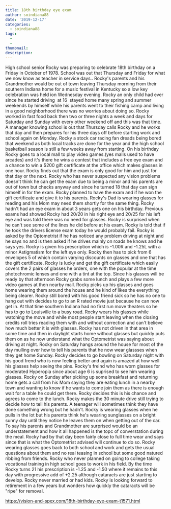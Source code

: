 ```yaml
---
title: 18th birthday eye exam
author: soindiana88
date: '2019-12-17'
categories:
  - soindiana88
tags:
  - 
  - 
thumbnail: 
description: 
---
```


High school senior Rocky was preparing to celebrate 18th birthday on a Friday in October of 1978. School was out that Thursday and Friday for what we now know as teacher in service days.. Rocky's parents and his Grandmother would be out of town leaving Thursday morning from their southern Indiana home for a music festival in Kentucky so a low key celebration was held ion Wednesday evening. Rocky an only child had ever since he started driving  at 16  stayed home many spring and summer weekends by himself while his parents went to their fishing camp and living in a good neighborhood there was no worries about doing so.
Rocky worked in fast food back then two or three nights a week and days for Saturday and Sunday with every other weekend off and this was that time. A manager knowing school is out that Thursday calls Rocky and he works that day and then prepares for his three days off before starting work and school again on Monday.
Rocky a stock car racing fan dreads being bored that weekend as both local tracks are done for the year and the high school basketball season is still a few weeks away from starting. On his birthday Rocky goes to a local mall to play video games.(yes malls used to have arcades) and it's there he wins a contest that includes a free eye exam and a chance to win a $200 gift certificate at the office which makes glasses in one hour. Rocky finds out that the exam is only good for him and just for that day or the next. Rocky who has never suspected any vision problems doesn't think he can get the exam due to being a minor and his parents are out of town but checks anyway and since he turned 18 that day can sign himself in for the exam. Rocky planned to have the exam and if he won the gift certificate and give it to his parents. Rocky's Dad is wearing glasses for reading and his Mom may need them shortly for the same thing.
Rocky hadn't had an eye exam in about 3 years gets one on his birthday. Previous exams had showed Rocky had 20/20 in his right eye and 20/25 for his left eye and was told there was no need for glasses. Rocky is surprised when he can't see some of the lines he did before at his exam. Rocky is told that if he took the drivers license exam today he would probably fail. Rocky is asked by the Optometrist if he has noticed any problem driving at night and he says no and is then asked if he drives mainly on roads he knows and he says yes. Rocky is given his prescription which is -1.00R and -1.25L with a minor Astigmatism for the left eye only. Rocky then has to pick from 6 envelopes 5 of which contain varying discounts on glasses and one that has the gift certificate. Rocky is lucky and get the gift certificate which easily covers the 2 pairs of glasses he orders, one with the popular at the time photochromic lenses and one with a tint at the top. Since his glasses will be ready by that afternoon Rocky grabs some lunch and plays a few more video games at then nearby mall.
Rocky picks up his glasses and goes home wearing them around the house and he kind of likes the everything being clearer. Rocky still bored with his good friend sick so he has no one to hang out with decides to go to an R rated movie just because he can now get in. At that time southern Indiana had no first run move theaters so he has to go to Louisville to a busy road. Rocky wears his glasses while watching the move and while most people start leaving when the closing credits roll tries reading them with and without correction and can't believe how much better it is with glasses. Rocky has not driven in that area in some time and then in daylight starts home without glasses but quickly puts them on as he now understand what the Optometrist was saying about driving at night.
Rocky on Saturday hangs around the house for most of the day mulling over how to tell his parents that he now wear glassses when they get home Sunday. Rocky decides to go bowling on Saturday night with his good frend who is now feeling better and again is amazed at how well his glasses help seeing the pins. Rocky's freind who has worn glasses for moderated Hyperopia since about age 6 is suprised to see him wearing glasses.
Rocky on Sunday after picking up some breakfast and returning home gets a call from his Mom saying they are eating lunch in a nearby town and wanting to know if he wants to come join them as there is enough wait for a table he could get there. Rocky decides this is his chance and agrees to come to the lunch. Rocky makes the 30 minute drive still trying to decide how to tell his parents. A teenager will sometimes think they have done something wrong but he hadn't. Rocky is wearing glasses when he pulls in the lot but his parents think he's wearing sunglasses on a bright sunny day until they notice he leaves them on when getting out of the car. To say his parents and Grandmother are surprised would be an understatement and how it all happened is the topc of converstation during the meal. Rocky had by that day been fairly close to full time wear and says since that is what the Optometrist advised will continue to do so. Rocky wearing glasses goes back to both school and work and gets the usual questions about them and no real teasing in school but some good natured ribbing from friends.
Rocky who never planned on going to college taking vocational training in high school goes to work in his field. By the time Rocky turns 21 his prescription is -1.25 and -1.50 where it remains to this day with progressive add of +2.25 although cataracts are just starting to develop. Rocky never married or had kids. Rocky is looking forward to retirement in a few years but wonders how quickly the cataracts will be "ripe" for removal.

https://vision-and-spex.com/18th-birthday-eye-exam-t1571.html
